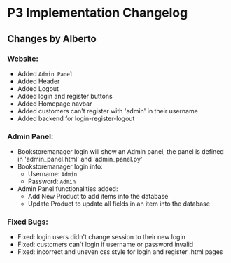 # P3 Implementation Changelog

## **Changes by Alberto**
### Website:
- Added `Admin Panel`
- Added Header
- Added Logout
- Added login and register buttons
- Added Homepage navbar
- Added customers can't register with 'admin' in their username
- Added backend for login-register-logout

### Admin Panel:
- Bookstoremanager login will show an Admin panel, the panel is defined in 'admin_panel.html' and 'admin_panel.py'
- Bookstoremanager login info: 
  - Username: `Admin`
  - Password: `Admin`
- Admin Panel functionalities added:
  - Add New Product to add items into the database
  - Update Product to update all fields in an item into the database

### Fixed Bugs:
- Fixed: login users didn't change session to their new login
- Fixed: customers can't login if username or password invalid
- Fixed: incorrect and uneven css style for login and register .html pages
